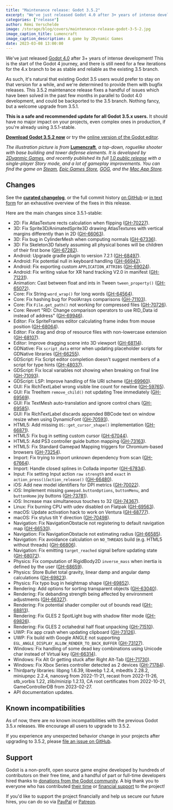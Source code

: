 ```yaml
---
title: "Maintenance release: Godot 3.5.2"
excerpt: "We've just released Godot 4.0 after 3+ years of intense development, but we also still support the existing 3.5 stable branch. This maintenance release fixes a handful of issues which have been solved in the past few months, and could be backported to the 3.5 branch."
categories: ["release"]
author: Rémi Verschelde
image: /storage/blog/covers/maintenance-release-godot-3-5-2.jpg
image_caption_title: Lumencraft
image_caption_description: A game by 2Dynamic Games
date: 2023-03-08 13:00:00
---
```


We've just released [Godot 4.0](/article/godot-4-0-sets-sail/) after 3+ years of intense development! This is the start of the Godot 4 journey, and there is still need for a few iterations for the 4.x branch to be as stable and reliable as the existing 3.5 branch.

As such, it's natural that existing Godot 3.5 users would prefer to stay on that version for a while, and we're determined to provide them with bugfix releases. This 3.5.2 maintenance release fixes a handful of issues which have been solved in the past few months in parallel to Godot 4.0 development, and could be backported to the 3.5 branch. Nothing fancy, but a welcome upgrade from 3.5.1.

**This is a safe and recommended update for all Godot 3.5.x users.** It should have no major impact on your projects, even complex ones in production, if you're already using 3.5.1-stable.

[**Download Godot 3.5.2 now**](/download/3.x/) or try the [online version of the Godot editor](https://editor.godotengine.org/3.5.2.stable/).

*The illustration picture is from* [**Lumencraft**](https://store.steampowered.com/app/1713810/Lumencraft/), *a top-down, roguelike shooter with base building and tower defense elements. It is developed by [2Dyanmic Games](https://2dynamic.games/), and recently published its full [1.0 public release](https://store.steampowered.com/news/app/1713810/view/3682292957317510884) with a single-player Story mode, and a lot of gameplay improvements. You can find the game on [Steam](https://store.steampowered.com/app/1713810/Lumencraft/), [Epic Games Store](https://store.epicgames.com/en-US/p/lumencraft-abc105), [GOG](https://gog.com/en/game/lumencraft), and the [Mac App Store](https://apps.apple.com/us/app/lumencraft/id1671189271).*

## Changes

See the [**curated changelog**](https://github.com/godotengine/godot/blob/3.5.2-stable/CHANGELOG.md), or the full commit history [on GitHub](https://github.com/godotengine/godot/compare/3.5.1-stable...3.5.2-stable) or [in text form](https://downloads.tuxfamily.org/godotengine/3.5.2/Godot_v3.5.2-stable_changelog_chrono.txt) for an exhaustive overview of the fixes in this release.

Here are the main changes since 3.5.1-stable:

- 2D: Fix AtlasTexture rects calculation when flipping ([GH-70227](https://github.com/godotengine/godot/pull/70227)).
- 3D: Fix Sprite3D/AnimatedSprite3D drawing AtlasTextures with vertical margins differently than in 2D ([GH-66063](https://github.com/godotengine/godot/pull/66063)).
- 3D: Fix bug in CylinderMesh when computing normals ([GH-67336](https://github.com/godotengine/godot/pull/67336)).
- 3D: Fix Skeleton3D falsely assuming all physical bones will be children of their first bone ([GH-67282](https://github.com/godotengine/godot/pull/67282)).
- Android: Upgrade gradle plugin to version 7.2.1 ([GH-68497](https://github.com/godotengine/godot/pull/68497)).
- Android: Fix potential null in keyboard handling ([GH-66942](https://github.com/godotengine/godot/pull/66942)).
- Android: Fix exporting custom `APPLICATION_ATTRIBS` ([GH-69024](https://github.com/godotengine/godot/pull/69024)).
- Android: Fix writing value for XR hand tracking V2.0 in manifest ([GH-71231](https://github.com/godotengine/godot/pull/71231)).
- Animation: Cast between float and ints in Tween `tween_property()` ([GH-65072](https://github.com/godotengine/godot/pull/65072)).
- Core: Fix String `word_wrap()` for long words ([GH-64564](https://github.com/godotengine/godot/pull/64564)).
- Core: Fix hashing bug for PoolArrays comparisons ([GH-71103](https://github.com/godotengine/godot/pull/71103)).
- Core: Fix `File.get_path()` not working for compressed files ([GH-70726](https://github.com/godotengine/godot/pull/70726)).
- Core: Revert "RID: Change comparison operators to use RID_Data id instead of address" ([GH-69946](https://github.com/godotengine/godot/pull/69946)).
- Editor: Fix SpriteFrames editor calculating frame index from mouse position ([GH-68064](https://github.com/godotengine/godot/pull/68064)).
- Editor: Fix drag and drop of resource files with non-lowercase extension ([GH-68107](https://github.com/godotengine/godot/pull/68107)).
- Editor: Improve dragging scene into 3D viewport ([GH-68114](https://github.com/godotengine/godot/pull/68114)).
- GDNative: Fix `script_data` error when updating placeholder scripts for GDNative libraries ([GH-66255](https://github.com/godotengine/godot/pull/66255)).
- GDScript: Fix Script editor completion doesn't suggest members of a script for type hints ([GH-48037](https://github.com/godotengine/godot/pull/48037)).
- GDScript: Fix local variables not showing when breaking on final line ([GH-71093](https://github.com/godotengine/godot/pull/71093)).
- GDScript: LSP: Improve handling of file URI scheme ([GH-69960](https://github.com/godotengine/godot/pull/69960)).
- GUI: Fix RichTextLabel wrong visible line count for newline ([GH-59765](https://github.com/godotengine/godot/pull/59765)).
- GUI: Fix TreeItem `remove_child()` not updating Tree immediately ([GH-69569](https://github.com/godotengine/godot/pull/69569)).
- GUI: Fix TextMesh auto-translation and ignore control chars ([GH-69585](https://github.com/godotengine/godot/pull/69585)).
- GUI: Fix RichTextLabel discards appended BBCode text on window resize when using DynamicFont ([GH-70593](https://github.com/godotengine/godot/pull/70593)).
- HTML5: Add missing `OS::get_cursor_shape()` implementation ([GH-66871](https://github.com/godotengine/godot/pull/66871)).
- HTML5: Fix bug in setting custom cursor ([GH-67044](https://github.com/godotengine/godot/pull/67044)).
- HTML5: Add PS3 controller guide button mapping ([GH-73163](https://github.com/godotengine/godot/pull/73163)).
- HTML5: Fix Standard Gamepad Mapping triggers for Chromium-based browsers ([GH-73254](https://github.com/godotengine/godot/pull/73254)).
- Import: Fix trying to import unknown dependency from scan ([GH-67664](https://github.com/godotengine/godot/pull/67664)).
- Import: Handle closed splines in Collada importer ([GH-67834](https://github.com/godotengine/godot/pull/67834)).
- Input: Fix setting Input action `raw strength` and `exact` in `action_press()`/`action_release()` ([GH-66480](https://github.com/godotengine/godot/pull/66480)).
- iOS: Add new model identifiers for DPI metrics ([GH-70022](https://github.com/godotengine/godot/pull/70022)).
- iOS: Implement missing `gamepad.buttonOptions`, `buttonMenu`, and `buttonHome` joy buttons ([GH-73781](https://github.com/godotengine/godot/pull/73781)).
- iOS: Increase max simultaneous touches to 32 ([GH-74367](https://github.com/godotengine/godot/pull/74367)).
- Linux: Fix burning CPU with udev disabled on Flatpak ([GH-69563](https://github.com/godotengine/godot/pull/69563)).
- macOS: Update activation hack to work on Ventura ([GH-68777](https://github.com/godotengine/godot/pull/68777)).
- macOS: Fix stylus tilt Y direction ([GH-70498](https://github.com/godotengine/godot/pull/70498)).
- Navigation: Fix NavigationObstacle not registering to default navigation map ([GH-66530](https://github.com/godotengine/godot/pull/66530)).
- Navigation: Fix NavigationObstacle not estimating radius ([GH-66585](https://github.com/godotengine/godot/pull/66585)).
- Navigation: Fix avoidance calculation on `NO_THREADS` build (e.g. HTML5 without threads) ([GH-66806](https://github.com/godotengine/godot/pull/66806)).
- Navigation: Fix emitting `target_reached` signal before updating state ([GH-68072](https://github.com/godotengine/godot/pull/68072)).
- Physics: Fix computation of RigidBody2D `inverse_mass` when inertia is defined by the user ([GH-68659](https://github.com/godotengine/godot/pull/68659)).
- Physics: Store Bullet total gravity, linear damp and angular damp calculations ([GH-69823](https://github.com/godotengine/godot/pull/69823)).
- Physics: Fix typo bug in heightmap shape ([GH-69852](https://github.com/godotengine/godot/pull/69852)).
- Rendering: Add options for sorting transparent objects ([GH-63040](https://github.com/godotengine/godot/pull/63040)).
- Rendering: Fix debanding strength being affected by environment adjustments ([GH-66327](https://github.com/godotengine/godot/pull/66327)).
- Rendering: Fix potential shader compiler out of bounds read ([GH-68813](https://github.com/godotengine/godot/pull/68813)).
- Rendering: Fix GLES 2 SpotLight bug with shadow filter mode ([GH-69826](https://github.com/godotengine/godot/pull/69826)).
- Rendering: Fix GLES 2 octahedral half float unpacking ([GH-71510](https://github.com/godotengine/godot/pull/71510)).
- UWP: Fix app crash when updating clipboard ([GH-73126](https://github.com/godotengine/godot/pull/73126)).
- UWP: Fix build with Google ANGLE not supporting `EGL_ANGLE_DISPLAY_ALLOW_RENDER_TO_BACK_BUFFER` ([GH-73127](https://github.com/godotengine/godot/pull/73127)).
- Windows: Fix handling of some dead key combinations using Unicode char instead of Virtual key ([GH-66314](https://github.com/godotengine/godot/pull/66314)).
- Windows: Fix Alt Gr getting stuck after Right Alt-Tab ([GH-71730](https://github.com/godotengine/godot/pull/71730)).
- Windows: Fix Xbox Series controller detected as 2 devices ([GH-71784](https://github.com/godotengine/godot/pull/71784)).
- Thirdparty libraries: libpng 1.6.39, libwebp 1.2.4, mbedtls 2.28.2, miniupnpc 2.2.4, nanosvg from 2022-11-21, recast from 2022-11-26, stb_vorbis 1.22, zlib/minizip 1.2.13, CA root certificates from 2022-10-21, GameControllerDB from 2023-02-27.
- API documentation updates.

## Known incompatibilities

As of now, there are no known incompatibilities with the previous Godot 3.5.x releases. We encourage all users to upgrade to 3.5.2.

If you experience any unexpected behavior change in your projects after upgrading to 3.5.2, please [file an issue on GitHub](https://github.com/godotengine/godot/issues).

## Support

Godot is a non-profit, open source game engine developed by hundreds of contributors on their free time, and a handful of part or full-time developers hired thanks to [donations from the Godot community](https://godotengine.org/donate). A big thank you to everyone who has contributed [their time](https://github.com/godotengine/godot/blob/master/AUTHORS.md) or [financial support](https://github.com/godotengine/godot/blob/master/DONORS.md) to the project!

If you'd like to support the project financially and help us secure our future hires, you can do so via [PayPal](https://godotengine.org/donate) or [Patreon](https://www.patreon.com/godotengine).
